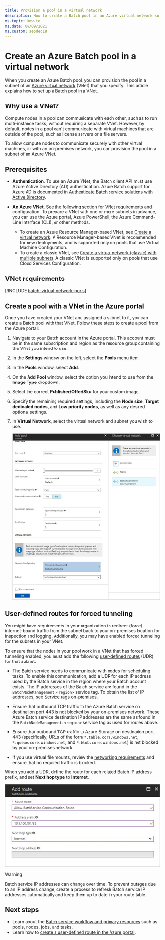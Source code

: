 ```yaml
---
title: Provision a pool in a virtual network
description: How to create a Batch pool in an Azure virtual network so that compute nodes can communicate securely with other VMs in the network, such as a file server.
ms.topic: how-to
ms.date: 06/09/2021
ms.custom: seodec18
---
```


# Create an Azure Batch pool in a virtual network

When you create an Azure Batch pool, you can provision the pool in a subnet of an [Azure virtual network](../virtual-network/virtual-networks-overview.md) (VNet) that you specify. This article explains how to set up a Batch pool in a VNet.

## Why use a VNet?

Compute nodes in a pool can communicate with each other, such as to run multi-instance tasks, without requiring a separate VNet. However, by default, nodes in a pool can't communicate with virtual machines that are outside of the pool, such as license servers or a file servers.

To allow compute nodes to communicate securely with other virtual machines, or with an on-premises network, you can provision the pool in a subnet of an Azure VNet.

## Prerequisites

- **Authentication**. To use an Azure VNet, the Batch client API must use Azure Active Directory (AD) authentication. Azure Batch support for Azure AD is documented in [Authenticate Batch service solutions with Active Directory](batch-aad-auth.md).

- **An Azure VNet**. See the following section for VNet requirements and configuration. To prepare a VNet with one or more subnets in advance, you can use the Azure portal, Azure PowerShell, the Azure Command-Line Interface (CLI), or other methods.
  - To create an Azure Resource Manager-based VNet, see [Create a virtual network](../virtual-network/manage-virtual-network.md#create-a-virtual-network). A Resource Manager-based VNet is recommended for new deployments, and is supported only on pools that use Virtual Machine Configuration.
  - To create a classic VNet, see [Create a virtual network (classic) with multiple subnets](/previous-versions/azure/virtual-network/create-virtual-network-classic). A classic VNet is supported only on pools that use Cloud Services Configuration.

## VNet requirements

[!INCLUDE [batch-virtual-network-ports](../../includes/batch-virtual-network-ports.md)]

## Create a pool with a VNet in the Azure portal

Once you have created your VNet and assigned a subnet to it, you can create a Batch pool with that VNet. Follow these steps to create a pool from the Azure portal: 

1. Navigate to your Batch account in the Azure portal. This account must be in the same subscription and region as the resource group containing the VNet you intend to use.
2. In the **Settings** window on the left, select the **Pools** menu item.
3. In the **Pools** window, select **Add**.
4. On the **Add Pool** window, select the option you intend to use from the **Image Type** dropdown.
5. Select the correct **Publisher/Offer/Sku** for your custom image.
6. Specify the remaining required settings, including the **Node size**, **Target dedicated nodes**, and **Low priority nodes**, as well as any desired optional settings.
7. In **Virtual Network**, select the virtual network and subnet you wish to use.

   ![Add pool with virtual network](./media/batch-virtual-network/add-vnet-pool.png)

## User-defined routes for forced tunneling

You might have requirements in your organization to redirect (force) internet-bound traffic from the subnet back to your on-premises location for inspection and logging. Additionally, you may have enabled forced tunneling for the subnets in your VNet.

To ensure that the nodes in your pool work in a VNet that has forced tunneling enabled, you must add the following [user-defined routes](../virtual-network/virtual-networks-udr-overview.md) (UDR) for that subnet:

- The Batch service needs to communicate with nodes for scheduling tasks. To enable this communication, add a UDR for each IP address used by the Batch service in the region where your Batch account exists. The IP addresses of the Batch service are found in the `BatchNodeManagement.<region>` service tag. To obtain the list of IP addresses, see [Service tags on-premises](../virtual-network/service-tags-overview.md).

- Ensure that outbound TCP traffic to the Azure Batch service on destination port 443 is not blocked by your on-premises network. These Azure Batch service destination IP addresses are the same as found in the `BatchNodeManagement.<region>` service tag as used for routes above.

- Ensure that outbound TCP traffic to Azure Storage on destination port 443 (specifically, URLs of the form `*.table.core.windows.net`, `*.queue.core.windows.net`, and `*.blob.core.windows.net`) is not blocked by your on-premises network.

- If you use virtual file mounts, review the [networking requirements](virtual-file-mount.md#networking-requirements) and ensure that no required traffic is blocked.

When you add a UDR, define the route for each related Batch IP address prefix, and set **Next hop type** to **Internet**.

![User-defined route](./media/batch-virtual-network/user-defined-route.png)

> [!WARNING]
> Batch service IP addresses can change over time. To prevent outages due to an IP address change, create a process to refresh Batch service IP addresses automatically and keep them up to date in your route table.

## Next steps

- Learn about the [Batch service workflow and primary resources](batch-service-workflow-features.md) such as pools, nodes, jobs, and tasks.
- Learn how to [create a user-defined route in the Azure portal](../virtual-network/tutorial-create-route-table-portal.md).

